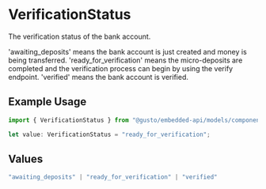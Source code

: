 # VerificationStatus

The verification status of the bank account.

'awaiting_deposits' means the bank account is just created and money is being transferred.
'ready_for_verification' means the micro-deposits are completed and the verification process can begin by using the verify endpoint.
'verified' means the bank account is verified.

## Example Usage

```typescript
import { VerificationStatus } from "@gusto/embedded-api/models/components/companybankaccount.js";

let value: VerificationStatus = "ready_for_verification";
```

## Values

```typescript
"awaiting_deposits" | "ready_for_verification" | "verified"
```